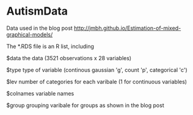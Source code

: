 # AutismData

Data used in the blog post http://jmbh.github.io/Estimation-of-mixed-graphical-models/




The *.RDS file is an R list, including

$data the data (3521 observations x 28 variables)

$type type of variable (continous gaussian 'g', count 'p', categorical 'c')

$lev number of categories for each varibale (1 for continuous variables)

$colnames variable names

$group grouping varibale for groups as shown in the blog post

